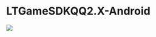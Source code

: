 # LTGameSDKQQ2.X-Android

[![](https://jitpack.io/v/muyishuangfeng/LTGameSDKQQ2.X-Android.svg)](https://jitpack.io/#muyishuangfeng/LTGameSDKQQ2.X-Android)
